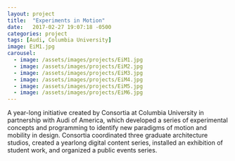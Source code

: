 ```yaml
---
layout: project
title:  "Experiments in Motion"
date:   2017-02-27 19:07:18 -0500
categories: project
tags: [Audi, Columbia University]
image: EiM1.jpg
carousel:
  - image: /assets/images/projects/EiM1.jpg
  - image: /assets/images/projects/EiM2.jpg
  - image: /assets/images/projects/EiM3.jpg
  - image: /assets/images/projects/EiM4.jpg
  - image: /assets/images/projects/EiM5.jpg
  - image: /assets/images/projects/EiM6.jpg
---
```

A year-long initiative created by Consortia at Columbia University in partnership with Audi of America, which developed a series of experimental concepts and programming to identify new paradigms of motion and mobility in design. Consortia coordinated three graduate architecture studios, created a yearlong digital content series, installed an exhibition of student work, and organized a public events series.
